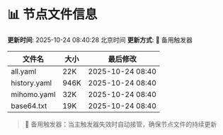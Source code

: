 # 📊 节点文件信息

**更新时间**: 2025-10-24 08:40:28 北京时间
**更新方式**: 🔄 备用触发器

| 文件名 | 大小 | 最后修改 |
|--------|------|----------|
| all.yaml | 22K | 2025-10-24 08:40 |
| history.yaml | 946K | 2025-10-24 08:40 |
| mihomo.yaml | 32K | 2025-10-24 08:40 |
| base64.txt | 19K | 2025-10-24 08:40 |

> 🔄 备用触发器：当主触发器失效时自动接管，确保节点文件的持续更新
